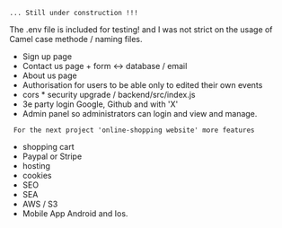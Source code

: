```... Still under construction !!!```


The .env file is included for testing! and I was not strict on the usage of Camel case methode / naming files.

- Sign up    page
- Contact us page  + form <-> database / email
- About us   page
- Authorisation for users to be able only to edited their own events
- cors    *       security upgrade / backend/src/index.js
- 3e party login Google, Github and with 'X'
- Admin panel so administrators can login and view and manage.




``` For the next project 'online-shopping website' more features```

- shopping cart 
- Paypal or Stripe
- hosting
- cookies
- SEO
- SEA
- AWS / S3
- Mobile App Android and Ios.


